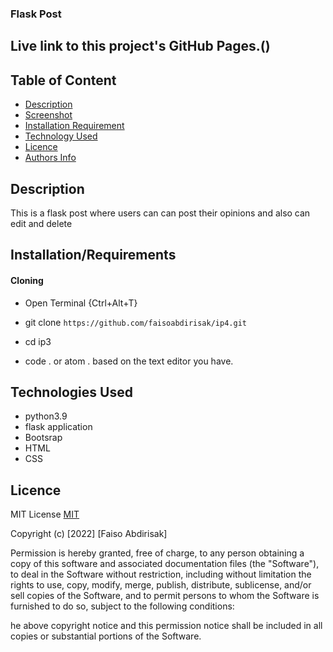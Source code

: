 ### Flask Post

## Live link to this project's GitHub Pages.()

## Table of Content


+ [Description](#description)
+ [Screenshot](#Screenshot)
+ [Installation Requirement](#Installation/Requirements)
+ [Technology Used](#Technologies-Used)
+ [Licence](#Licence)
+ [Authors Info](#contacts)

## Description
This is a flask post where users can can post their opinions and also can edit and delete

## Installation/Requirements

#### Cloning

* Open Terminal {Ctrl+Alt+T}

* git clone ```https://github.com/faisoabdirisak/ip4.git```

* cd ip3

* code . or atom . based on the text editor you have.


## Technologies Used

* python3.9
* flask application
* Bootsrap
* HTML
* CSS

## Licence

MIT License    [MIT](https://choosealicense.com/licenses/mit/)

Copyright (c) [2022] [Faiso Abdirisak]

Permission is hereby granted, free of charge, to any person obtaining a copy
of this software and associated documentation files (the "Software"), to deal
in the Software without restriction, including without limitation the rights
to use, copy, modify, merge, publish, distribute, sublicense, and/or sell
copies of the Software, and to permit persons to whom the Software is
furnished to do so, subject to the following conditions:

he above copyright notice and this permission notice shall be included in all
copies or substantial portions of the Software.
